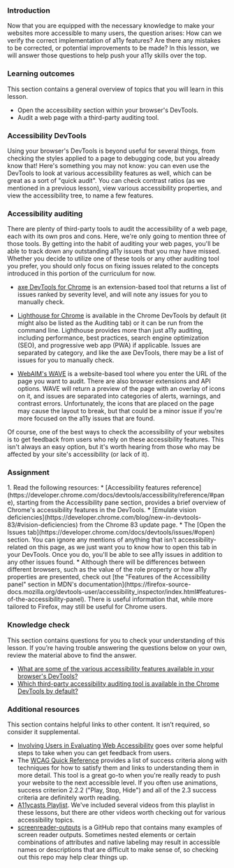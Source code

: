 ### Introduction

Now that you are equipped with the necessary knowledge to make your websites more accessible to many users, the question arises: How can we verify the correct implementation of a11y features? Are there any mistakes to be corrected, or potential improvements to be made?  In this lesson, we will answer those questions to help push your a11y skills over the top.

### Learning outcomes

This section contains a general overview of topics that you will learn in this lesson.

* Open the accessibility section within your browser's DevTools.
* Audit a web page with a third-party auditing tool.

### Accessibility DevTools

Using your browser's DevTools is beyond useful for several things, from checking the styles applied to a page to debugging code, but you already know that! Here's something you may not know: you can even use the DevTools to look at various accessibility features as well, which can be great as a sort of "quick audit". You can check contrast ratios (as we mentioned in a previous lesson), view various accessibility properties, and view the accessibility tree, to name a few features.

### Accessibility auditing

There are plenty of third-party tools to audit the accessibility of a web page, each with its own pros and cons. Here, we're only going to mention three of those tools. By getting into the habit of auditing your web pages, you'll be able to track down any outstanding a11y issues that you may have missed. Whether you decide to utilize one of these tools or any other auditing tool you prefer, you should only focus on fixing issues related to the concepts introduced in this portion of the curriculum for now. 

* [axe DevTools for Chrome](https://chrome.google.com/webstore/detail/axe-devtools-web-accessib/lhdoppojpmngadmnindnejefpokejbdd?hl=en-US) is an extension-based tool that returns a list of issues ranked by severity level, and will note any issues for you to manually check.

* <span id="chrome-default-tool-knowledge-check">[Lighthouse for Chrome](https://developers.google.com/web/tools/lighthouse) is available in the Chrome DevTools by default (it might also be listed as the Auditing tab) or it can be run from the command line. Lighthouse provides more than just a11y auditing, including performance, best practices, search engine optimization (SEO), and progressive web app (PWA) if applicable. Issues are separated by category, and like the axe DevTools, there may be a list of issues for you to manually check.</span>

* [WebAIM's WAVE](https://wave.webaim.org/) is a website-based tool where you enter the URL of the page you want to audit. There are also browser extensions and API options. WAVE will return a preview of the page with an overlay of icons on it, and issues are separated into categories of alerts, warnings, and contrast errors. Unfortunately, the icons that are placed on the page may cause the layout to break, but that could be a minor issue if you're more focused on the a11y issues that are found.

Of course, one of the best ways to check the accessibility of your websites is to get feedback from users who rely on these accessibility features. This isn't always an easy option, but it's worth hearing from those who may be affected by your site's accessibility (or lack of it). 

### Assignment

<div class="lesson-content__panel" markdown="1">
1. Read the following resources:
    * [Accessibility features reference](https://developer.chrome.com/docs/devtools/accessibility/reference/#pane), starting from the Accessibility pane section, provides a brief overview of Chrome's accessibility features in the DevTools. 
    * [Emulate vision deficiencies](https://developer.chrome.com/blog/new-in-devtools-83/#vision-deficiencies) from the Chrome 83 update page. 
    * The [Open the Issues tab](https://developer.chrome.com/docs/devtools/issues/#open) section. You can ignore any mentions of anything that isn't accessibility-related on this page, as we just want you to know how to open this tab in your DevTools. Once you do, you'll be able to see a11y issues in addition to any other issues found.
    * Although there will be differences between different browsers, such as the value of the role property or how a11y properties are presented, check out [the "Features of the Accessibility panel" section in MDN's documentation](https://firefox-source-docs.mozilla.org/devtools-user/accessibility_inspector/index.html#features-of-the-accessibility-panel). There is useful information that, while more tailored to Firefox, may still be useful for Chrome users.
</div>

### Knowledge check

This section contains questions for you to check your understanding of this lesson. If you’re having trouble answering the questions below on your own, review the material above to find the answer.

* [What are some of the various accessibility features available in your browser's DevTools?](https://developer.chrome.com/docs/devtools/accessibility/reference/#pane)
* [Which third-party accessibility auditing tool is available in the Chrome DevTools by default?](#chrome-default-tool-knowledge-check)

### Additional resources

This section contains helpful links to other content. It isn’t required, so consider it supplemental.

* [Involving Users in Evaluating Web Accessibility](https://www.w3.org/WAI/test-evaluate/involving-users/) goes over some helpful steps to take when you can get feedback from users.
* The [WCAG Quick Reference](https://www.w3.org/WAI/WCAG21/quickref/) provides a list of success criteria along with techniques for how to satisfy them and links to understanding them in more detail. This tool is a great go-to when you're really ready to push your website to the next accessible level. If you often use animations, success criterion 2.2.2 ("Play, Stop, Hide") and all of the 2.3 success criteria are definitely worth reading.
* [A11ycasts Playlist](https://www.youtube.com/playlist?list=PLNYkxOF6rcICWx0C9LVWWVqvHlYJyqw7g). We've included several videos from this playlist in these lessons, but there are other videos worth checking out for various accessibility topics.
* [screenreader-outputs](https://github.com/thatblindgeye/screenreader-outputs) is a GitHub repo that contains many examples of screen reader outputs. Sometimes nested elements or certain combinations of attributes and native labeling may result in accessible names or descriptions that are difficult to make sense of, so checking out this repo may help clear things up.
